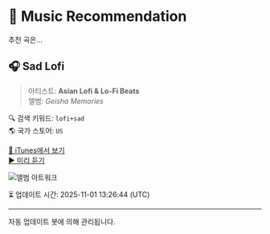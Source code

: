 
# 🎵 Music Recommendation

추천 곡은...

## 🎧 Sad Lofi  
> 아티스트: **Asian Lofi & Lo-Fi Beats**  
> 앨범: _Geisha Memories_  

🔍 검색 키워드: `lofi+sad`  
🌎 국가 스토어: `US`

[🔗 iTunes에서 보기](https://music.apple.com/us/album/sad-lofi/1584202113?i=1584202457&uo=4)  
[▶️ 미리 듣기](https://audio-ssl.itunes.apple.com/itunes-assets/AudioPreview115/v4/0e/e5/75/0ee575a1-e794-6ea1-9ec9-ada887f596f5/mzaf_6102762802964258190.plus.aac.p.m4a)

![앨범 아트워크](https://is1-ssl.mzstatic.com/image/thumb/Music115/v4/f5/89/43/f58943d4-d3bc-fd7c-0379-2b6ba241d99c/21232.jpg/100x100bb.jpg)

⏳ 업데이트 시간: 2025-11-01 13:26:44 (UTC)

---
자동 업데이트 봇에 의해 관리됩니다.
